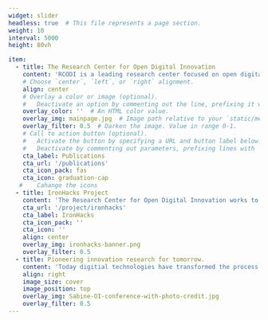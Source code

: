 ```yaml
---
widget: slider
headless: true  # This file represents a page section.
weight: 10
interval: 5000
height: 80vh

item:
  - title: The Research Center for Open Digital Innovation
    content: 'RCODI is a leading research center focused on open digital innovation comprised of computational social scientists designing and studying platforms, crowds and AI. '
    # Choose `center`, `left`, or `right` alignment.
    align: center
    # Overlay a color or image (optional).
    #   Deactivate an option by commenting out the line, prefixing it with `#`.
    overlay_color: ''  # An HTML color value.
    overlay_img: mainpage.jpg  # Image path relative to your `static/media/` folder
    overlay_filter: 0.5  # Darken the image. Value in range 0-1.
    # Call to action button (optional).
    #   Activate the button by specifying a URL and button label below.
    #   Deactivate by commenting out parameters, prefixing lines with `#`.
    cta_label: Publications
    cta_url: '/publications'
    cta_icon_pack: fas
    cta_icon: graduation-cap
   #    Cahange the icons
  - title: IronHacks Project
    content: 'The Research Center for Open Digital Innovation works to bring the future today by studying open source systems and the innovation therein.'
    cta_url: '/project/ironhacks'
    cta_label: IronHacks
    cta_icon_pack: ''
    cta_icon: ''
    align: center
    overlay_img: ironhacks-banner.png
    overlay_filter: 0.5
  - title: Pioneering innovation research for tomorrow.
    content: 'Today digitial technologies have transformed the process and the outcome of innovation. More decentralized innovation ecosystems have emerged in which a diverse set of actors co-create novel solutions to solve complex problems in areas such healthcare, regional development, financial services, and smart manufacturing.'
    align: right
    image_size: cover
    image_position: top
    overlay_img: Sabine-OI-conference-with-photo-credit.jpg
    overlay_filter: 0.5
---
```

